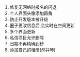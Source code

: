 1. 修复无网络时报名的闪退 
2. 个人界面头像添加圆角 
3. 防止开发版本被升级 
4. 圈子更改信息后,会实时在空间更新
5. 多个界面更新 
6. 私信项目允许删除 
7. 日期不再精确到秒 
8. 添加自己的相册(然并琴)
